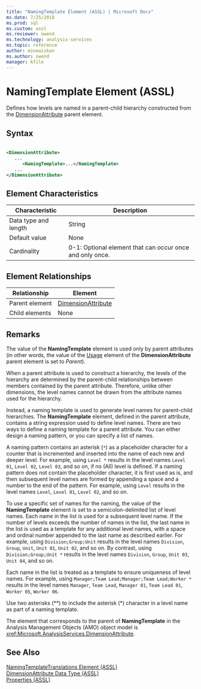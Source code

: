 ```yaml
---
title: "NamingTemplate Element (ASSL) | Microsoft Docs"
ms.date: 7/25/2018
ms.prod: sql
ms.custom: assl
ms.reviewer: owend
ms.technology: analysis-services
ms.topic: reference
author: minewiskan
ms.author: owend
manager: kfile
---
```

# NamingTemplate Element (ASSL)

  Defines how levels are named in a parent-child hierarchy constructed from the [DimensionAttribute](data-type/dimensionattribute-data-type-assl.md) parent element.  
  
## Syntax  
  
```xml  
  
<DimensionAttribute>  
   ...  
      <NamingTemplate>...</NamingTemplate>  
   ...  
</DimensionAttribute>  
```  
  
## Element Characteristics  
  
|Characteristic|Description|  
|--------------------|-----------------|  
|Data type and length|String|  
|Default value|None|  
|Cardinality|0-1: Optional element that can occur once and only once.|  
  
## Element Relationships  
  
|Relationship|Element|  
|------------------|-------------|  
|Parent element|[DimensionAttribute](data-type/dimensionattribute-data-type-assl.md)|  
|Child elements|None|  
  
## Remarks  
 The value of the **NamingTemplate** element is used only by parent attributes (in other words, the value of the [Usage](properties/usage-element-dimensionattribute-assl.md) element of the **DimensionAttribute** parent element is set to *Parent*).  
  
 When a parent attribute is used to construct a hierarchy, the levels of the hierarchy are determined by the parent-child relationships between members contained by the parent attribute. Therefore, unlike other dimensions, the level names cannot be drawn from the attribute names used for the hierarchy.  
  
 Instead, a naming template is used to generate level names for parent-child hierarchies. The **NamingTemplate** element, defined in the parent attribute, contains a string expression used to define level names. There are two ways to define a naming template for a parent attribute. You can either design a naming pattern, or you can specify a list of names.  
  
 A naming pattern contains an asterisk (`*`) as a placeholder character for a counter that is incremented and inserted into the name of each new and deeper level. For example, using `Level *` results in the level names `Level 01`, `Level 02`, `Level 03`, and so on, if no (All) level is defined. If a naming pattern does not contain the placeholder character, it is first used as is, and then subsequent level names are formed by appending a space and a number to the end of the pattern. For example, using `Level` results in the level names `Level`, `Level 01`, `Level 02`, and so on.  
  
 To use a specific set of names for the naming, the value of the **NamingTemplate** element is set to a semicolon-delimited list of level names. Each name in the list is used for a subsequent level name. If the number of levels exceeds the number of names in the list, the last name in the list is used as a template for any additional level names, with a space and ordinal number appended to the last name as described earlier. For example, using `Division;Group;Unit` results in the level names `Division`, `Group`, `Unit`, `Unit 01`, `Unit 02`, and so on. By contrast, using `Division;Group;Unit *` results in the level names `Division`, `Group`, `Unit 03`, `Unit 04`, and so on.  
  
 Each name in the list is treated as a template to ensure uniqueness of level names. For example, using `Manager;Team Lead;Manager;Team Lead;Worker *` results in the level names `Manager`, `Team Lead`, `Manager 01`, `Team Lead 01`, `Worker 05`, `Worker 06`.  
  
 Use two asterisks (**) to include the asterisk (\*) character in a level name as part of a naming template.  
  
 The element that corresponds to the parent of **NamingTemplate** in the Analysis Management Objects (AMO) object model is <xref:Microsoft.AnalysisServices.DimensionAttribute>.  
  
## See Also  
 [NamingTemplateTranslations Element &#40;ASSL&#41;](collections/namingtemplatetranslations-element-assl.md)   
 [DimensionAttribute Data Type &#40;ASSL&#41;](data-type/dimensionattribute-data-type-assl.md)   
 [Properties &#40;ASSL&#41;](properties/properties-assl.md)  
  
  
